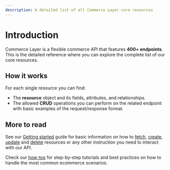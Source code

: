 ```yaml
---
description: A detailed list of all Commerce Layer core resources
---
```


# Introduction

Commerce Layer is a flexible commerce API that features **400+ endpoints**. This is the detailed reference where you can explore the complete list of our core resources.

## How it works

For each single resource you can find:

* The **resource** object and its fields, attributes, and relationships.
* The allowed **CRUD** operations you can perform on the related endpoint with basic examples of the request/response format.

## More to read

See our [Getting started](https://docs.commercelayer.io/developers/) guide for basic information on how to [fetch](https://docs.commercelayer.io/developers/fetching-resources), [create](https://docs.commercelayer.io/developers/creating-resources), [update](https://docs.commercelayer.io/developers/updating-resources) and [delete](https://docs.commercelayer.io/developers/deleting-resources) resources or any other instruction you need to interact with our API.

Check our [how-tos](https://docs.commercelayer.io/developers/v/how-tos/) for step-by-step tutorials and best practices on how to handle the most common ecommerce scenarios.
